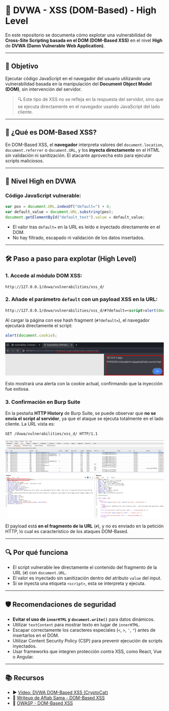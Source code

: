 # 🧠 DVWA - XSS (DOM-Based) - High Level

En este repositorio se documenta cómo explotar una vulnerabilidad de **Cross-Site Scripting basada en el DOM (DOM-Based XSS)** en el nivel **High** de **DVWA (Damn Vulnerable Web Application)**.

---

## 🎯 Objetivo

Ejecutar código JavaScript en el navegador del usuario utilizando una vulnerabilidad basada en la manipulación del **Document Object Model (DOM)**, sin intervención del servidor.

> 🔍 Este tipo de XSS no se refleja en la respuesta del servidor, sino que se ejecuta directamente en el navegador usando JavaScript del lado cliente.

---

## 🧠 ¿Qué es DOM-Based XSS?

En DOM-Based XSS, el **navegador** interpreta valores del `document.location`, `document.referrer` o `document.URL`, y los **inyecta directamente** en el HTML sin validación ni sanitización. El atacante aprovecha esto para ejecutar scripts maliciosos.

---

## 🔧 Nivel High en DVWA

### Código JavaScript vulnerable:

```javascript
var pos = document.URL.indexOf("default=") + 8;
var default_value = document.URL.substring(pos);
document.getElementById("default_text").value = default_value;
```

- El valor tras `default=` en la URL es leído e inyectado directamente en el DOM.
- No hay filtrado, escapado ni validación de los datos insertados.

---

## 🛠 Paso a paso para explotar (High Level)

### 1. Accede al módulo DOM XSS:
```
http://127.0.0.1/dvwa/vulnerabilities/xss_d/
```

### 2. Añade el parámetro `default` con un payload XSS en la URL:

```html
http://127.0.0.1/dvwa/vulnerabilities/xss_d/#?default=<script>alert(document.cookie)</script>
```

Al cargar la página con ese hash fragment (`#?default=`), el navegador ejecutará directamente el script:

```javascript
alert(document.cookie);
```

![Script_Navegador](assets/XSSD_Script.png) 

Esto mostrará una alerta con la cookie actual, confirmando que la inyección fue exitosa.

### 3. Confirmación en Burp Suite

En la pestaña **HTTP History** de Burp Suite, se puede observar que **no se envía el script al servidor**, ya que el ataque se ejecuta totalmente en el lado cliente. La URL vista es:

```
GET /dvwa/vulnerabilities/xss_d/ HTTP/1.1
```

![BurpResultado](assets/XXSD_BurpResultado.png) 

El payload está **en el fragmento de la URL** (`#`), y no es enviado en la petición HTTP, lo cual es característico de los ataques DOM-Based.

---

## 🔍 Por qué funciona

- El script vulnerable lee directamente el contenido del fragmento de la URL (`#`) con `document.URL`.
- El valor es inyectado sin sanitización dentro del atributo `value` del input.
- Si se inyecta una etiqueta `<script>`, esta se interpreta y ejecuta.

---

## 🛡️ Recomendaciones de seguridad

- **Evitar el uso de `innerHTML` y `document.write()`** para datos dinámicos.
- Utilizar `textContent` para mostrar texto en lugar de `innerHTML`.
- Escapar correctamente los caracteres especiales (`<`, `>`, `'`, `"`) antes de insertarlos en el DOM.
- Utilizar Content Security Policy (CSP) para prevenir ejecución de scripts inyectados.
- Usar frameworks que integren protección contra XSS, como React, Vue o Angular.

---

## 📚 Recursos

- ▶️ [Vídeo: DVWA DOM-Based XSS (CryptoCat)](https://www.youtube.com/watch?v=X87Ubv-qDm4&list=PLHUKi1UlEgOJLPSFZaFKMoexpM6qhOb4Q&index=11)
- 📝 [Writeup de Aftab Sama - DOM-Based XSS](https://aftabsama.com/writeups/dvwa/dom-based-cross-site-scripting-xss/)
- 📖 [OWASP - DOM-Based XSS](https://owasp.org/www-community/attacks/DOM_Based_XSS)
